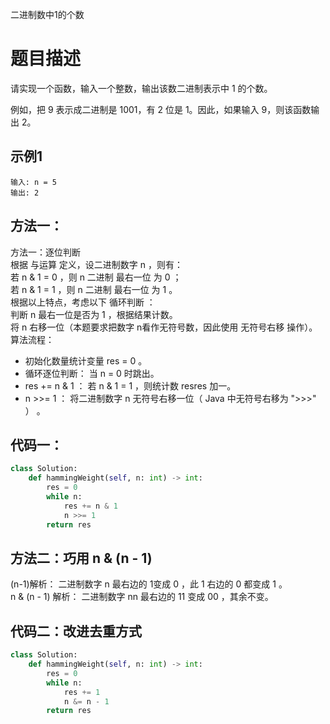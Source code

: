 二进制数中1的个数

# 题目描述
请实现一个函数，输入一个整数，输出该数二进制表示中 1 的个数。  

例如，把 9 表示成二进制是 1001，有 2 位是 1。因此，如果输入 9，则该函数输出 2。  

## 示例1
```
输入: n = 5
输出: 2
```

## 方法一：  
方法一：逐位判断  
根据 与运算 定义，设二进制数字 n ，则有：  
若 n \& 1 = 0 ，则 n 二进制 最右一位 为 0 ；  
若 n \& 1 = 1 ，则 n 二进制 最右一位 为 1 。  
根据以上特点，考虑以下 循环判断 ：  
判断 n 最右一位是否为 1 ，根据结果计数。  
将 n 右移一位（本题要求把数字 n看作无符号数，因此使用 无符号右移 操作）。  
算法流程：  

- 初始化数量统计变量 res = 0 。  
- 循环逐位判断： 当 n = 0 时跳出。  
- res += n & 1 ： 若 n \& 1 = 1 ，则统计数 resres 加一。  
- n >>= 1 ： 将二进制数字 n 无符号右移一位（ Java 中无符号右移为 ">>>" ） 。  


## 代码一：

```python
class Solution:
    def hammingWeight(self, n: int) -> int:
        res = 0
        while n:
            res += n & 1
            n >>= 1
        return res
```
## 方法二：巧用 n \& (n - 1)

(n-1)解析： 二进制数字 n 最右边的 1变成 0 ，此 1 右边的 0 都变成 1 。  
n \& (n - 1) 解析： 二进制数字 nn 最右边的 11 变成 00 ，其余不变。  



## 代码二：改进去重方式

```python
class Solution:
    def hammingWeight(self, n: int) -> int:
        res = 0
        while n:
            res += 1
            n &= n - 1
        return res
```
